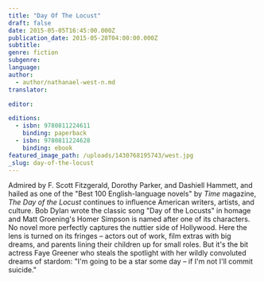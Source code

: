 ```yaml
---
title: "Day Of The Locust"
draft: false
date: 2015-05-05T16:45:00.000Z
publication_date: 2015-05-28T04:00:00.000Z
subtitle:
genre: fiction
subgenre:
language:
author:
  - author/nathanael-west-n.md
translator:

editor:

editions:
  - isbn: 9780811224611
    binding: paperback
  - isbn: 9780811224628
    binding: ebook
featured_image_path: /uploads/1430768195743/west.jpg
_slug: day-of-the-locust
---
```


Admired by F. Scott Fitzgerald, Dorothy Parker, and Dashiell Hammett, and hailed as one of the "Best 100 English-language novels" by _Time_ magazine, _The Day of the Locust_ continues to influence American writers, artists, and culture. Bob Dylan wrote the classic song "Day of the Locusts" in homage and Matt Groening's Homer Simpson is named after one of its characters. No novel more perfectly captures the nuttier side of Hollywood. Here the lens is turned on its fringes – actors out of work, film extras with big dreams, and parents lining their children up for small roles. But it's the bit actress Faye Greener who steals the spotlight with her wildly convoluted dreams of stardom: "I'm going to be a star some day – if I'm not I'll commit suicide."

